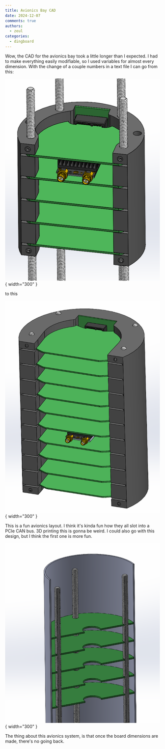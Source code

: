 ```yaml
---
title: Avionics Bay CAD
date: 2024-12-07
comments: true
authors:
  - zeul
categories:
  - dingboard
---
```


Wow, the CAD for the avionics bay took a little longer than I expected. I had to make everything easily modifiable, so I used variables for almost every dimension. With the change of a couple numbers in a text file I can go from this:

![alt text](1.png){ width="300" }

to this

![alt text](2.png){ width="300" }

This is a fun avionics layout. I think it's kinda fun how they all slot into a PCIe CAN bus. 3D printing this is gonna be weird. I could also go with this design, but I think the first one is more fun.

![alt text](3.png){ width="300" }

The thing about this avionics system, is that once the board dimensions are made, there's no going back. 

